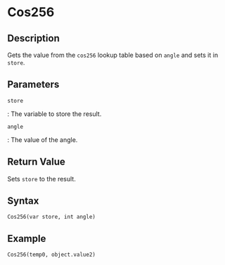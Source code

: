 # Cos256

## Description
Gets the value from the `cos256` lookup table based on `angle` and sets it in `store`.

## Parameters
`store`

:   The variable to store the result.

`angle`

:   The value of the angle.

## Return Value
Sets `store` to the result.

## Syntax
```
Cos256(var store, int angle)
```

## Example
```
Cos256(temp0, object.value2)
```